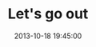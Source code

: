 ---
layout: post
title:  "Let's go out"
date:   2013-10-18 19:45:00
categories: ['illustrations']
image: illustrations/letsGoOut6.jpg
image_width: 533
image_height: 400
---